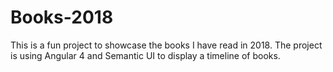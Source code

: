 # Books-2018
This is a fun project to showcase the books I have read in 2018. The project is using Angular 4 and Semantic UI to display a timeline of books.
